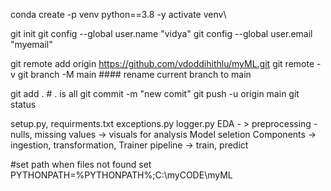 conda create -p venv python==3.8 -y 
activate venv\

git init 
git config --global user.name "vidya" 
git config --global user.email "myemail" 

git remote add origin https://github.com/vdoddihithlu/myML.git 
git remote -v 
git branch -M main #### rename current branch to main

git add . # . is all 
git commit -m "new comit" 
git push -u origin main 
git status

setup.py, requirments.txt 
exceptions.py logger.py 
EDA - > preprocessing - nulls, missing values 
    -> visuals for analysis 
Model seletion 
Components -> ingestion, transformation, Trainer 
pipeline -> train, predict



#set path when files not found
set PYTHONPATH=%PYTHONPATH%;C:\myCODE\myML
